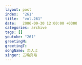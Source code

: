 ```yaml
---
layout: post
index:  "261"
title:  "vol.261"
date:   2006-09-30 12:00:00 +0300
categories: archive
tags: []
youtube: "261"
greetingM: 
greetingT: 
songName: 恋人よ
singer: 五輪真弓
---
```

